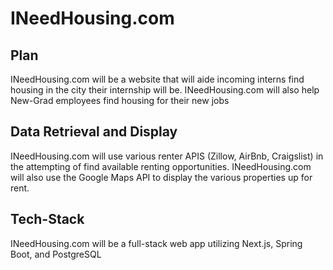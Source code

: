# INeedHousing.com

## Plan
INeedHousing.com will be a website that will aide incoming interns find housing in the city their internship will be. INeedHousing.com will also help New-Grad employees
find housing for their new jobs

## Data Retrieval and Display
INeedHousing.com will use various renter APIS (Zillow, AirBnb, Craigslist) in the attempting of find available renting opportunities.
INeedHousing.com will also use the Google Maps API to display the various properties up for rent.

## Tech-Stack
INeedHousing.com will be a full-stack web app utilizing Next.js, Spring Boot, and PostgreSQL